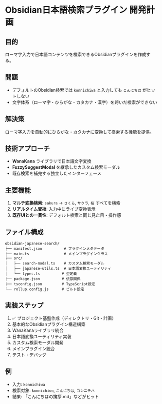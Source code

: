 # Obsidian日本語検索プラグイン 開発計画

## 目的
ローマ字入力で日本語コンテンツを検索できるObsidianプラグインを作成する。

## 問題
- デフォルトのObsidian検索では `konnichiwa` と入力しても `こんにちは` がヒットしない
- 文字体系（ローマ字・ひらがな・カタカナ・漢字）を跨いだ検索ができない

## 解決策
ローマ字入力を自動的にひらがな・カタカナに変換して検索する機能を提供。

## 技術アプローチ
- **WanaKana** ライブラリで日本語文字変換
- **FuzzySuggestModal** を継承したカスタム検索モーダル
- 既存検索を補完する独立したインターフェース

## 主要機能
1. **マルチ変換検索**: `sakura` → `さくら`, `サクラ`, `桜` すべてを検索
2. **リアルタイム変換**: 入力中にライブ変換表示
3. **既存UIとの一貫性**: デフォルト検索と同じ見た目・操作感

## ファイル構成
```
obsidian-japanese-search/
├── manifest.json          # プラグインメタデータ
├── main.ts                # メインプラグインクラス
├── src/
│   ├── search-modal.ts    # カスタム検索モーダル
│   ├── japanese-utils.ts  # 日本語変換ユーティリティ
│   └── types.ts          # 型定義
├── package.json          # 依存関係
├── tsconfig.json         # TypeScript設定
└── rollup.config.js      # ビルド設定
```

## 実装ステップ
1. ✅ プロジェクト基盤作成（ディレクトリ・Git・計画）
2. 基本的なObsidianプラグイン構造構築
3. WanaKanaライブラリ統合
4. 日本語変換ユーティリティ実装
5. カスタム検索モーダル開発
6. メインプラグイン統合
7. テスト・デバッグ

## 例
- 入力: `konnichiwa`
- 検索対象: `konnichiwa`, `こんにちは`, `コンニチハ`
- 結果: 「こんにちはの挨拶.md」などがヒット